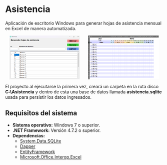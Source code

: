 # Asistencia

Aplicación de escritorio Windows para generar hojas de asistencia mensual en Excel de manera automatizada.

<div style="display: flex; justify-content: space-around;">
    <img src="screenshots/main_window.png" alt="Main Window" style="width: 45%;"/>
    <img src="screenshots/excel_format.png" alt="Excel Format" style="width: 45%;"/>
</div>


El proyecto al ejecutarse la primera vez, creará un carpeta en la ruta disco **C:\Asistencia** y dentro de esta una base de datos llamada **asistencia.sqlite** usada para persistir los datos ingresados.

## Requisitos del sistema

- **Sistema operativo:** Windows 7 o superior.
- **.NET Framework:** Versión 4.7.2 o superior.
- **Dependencias:**
    - [System.Data.SQLite](https://www.nuget.org/packages/System.Data.SQLite/1.0.119.0)
    - [Dapper](https://www.nuget.org/packages/Dapper/2.1.35)
    - [EntityFramework](https://www.nuget.org/packages/EntityFramework/6.4.4)
    - [Microsoft.Office.Interop.Excel](https://www.nuget.org/packages/Microsoft.Office.Interop.Excel/15.0.4795.1001)
